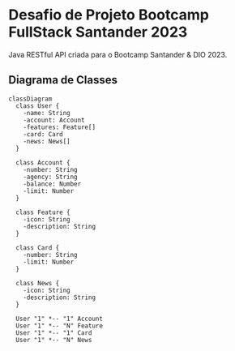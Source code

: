 # Desafio de Projeto Bootcamp FullStack Santander 2023
Java RESTful API criada para o Bootcamp Santander & DIO 2023.

## Diagrama de Classes

```mermaid
classDiagram
  class User {
    -name: String
    -account: Account
    -features: Feature[]
    -card: Card
    -news: News[]
  }

  class Account {
    -number: String
    -agency: String
    -balance: Number
    -limit: Number
  }

  class Feature {
    -icon: String
    -description: String
  }

  class Card {
    -number: String
    -limit: Number
  }

  class News {
    -icon: String
    -description: String
  }

  User "1" *-- "1" Account
  User "1" *-- "N" Feature
  User "1" *-- "1" Card
  User "1" *-- "N" News
